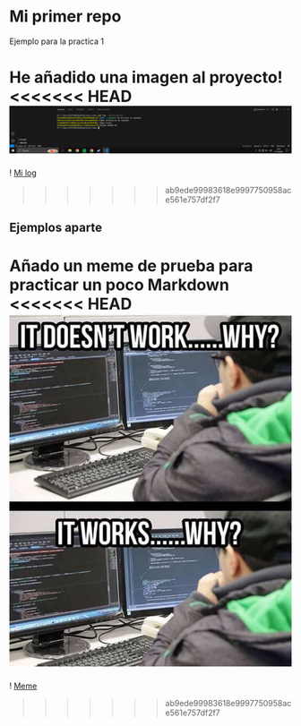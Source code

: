 # Mi primer repo

Ejemplo para la practica 1

He añadido una imagen al proyecto!
<<<<<<< HEAD
![Mi log](GIT1.png)
=======
! [Mi log](GIT1.png)
>>>>>>> ab9ede99983618e9997750958ace561e757df2f7

## Ejemplos aparte

Añado un meme de prueba para practicar un poco Markdown
<<<<<<< HEAD
![ Meme](meme.jpg)
=======
! [ Meme](meme.jpg)
>>>>>>> ab9ede99983618e9997750958ace561e757df2f7
